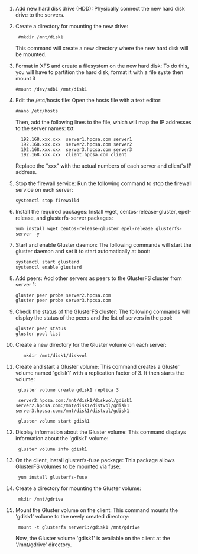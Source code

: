 1. Add new hard disk drive (HDD): Physically connect the new hard disk drive to the servers. 

2. Create a directory for mounting the new drive:
   
        #mkdir /mnt/disk1
   
   This command will create a new directory where the new hard disk will be mounted. 

3. Format in XFS and create a filesystem on the new hard disk: To do this, you will have to partition the hard disk, format it with a file syste then mount it

       #mount /dev/sdb1 /mnt/disk1

4. Edit the /etc/hosts file: Open the hosts file with a text editor:
   
       #nano /etc/hosts
       
   Then, add the following lines to the file, which will map the IP addresses to the server names:
       txt
                   
         192.168.xxx.xxx  server1.hpcsa.com server1
         192.168.xxx.xxx  server2.hpcsa.com server2
         192.168.xxx.xxx  server3.hpcsa.com server3
         192.168.xxx.xxx  client.hpcsa.com client          
       
   Replace the "xxx" with the actual numbers of each server and client's IP address.

5. Stop the firewall service: Run the following command to stop the firewall service on each server:
   
       systemctl stop firewalld
       
   
6. Install the required packages: Install wget, centos-release-gluster, epel-release, and glusterfs-server packages:
   
       yum install wget centos-release-gluster epel-release glusterfs-server -y
   

7. Start and enable Gluster daemon: The following commands will start the gluster daemon and set it to start automatically at boot:
   
       systemctl start glusterd
       systemctl enable glusterd
       
   
8. Add peers: Add other servers as peers to the GlusterFS cluster from server 1:
   
       gluster peer probe server2.hpcsa.com
       gluster peer probe server3.hpcsa.com
       
   
9. Check the status of the GlusterFS cluster: The following commands will display the status of the peers and the list of servers in the pool:
   
       gluster peer status
       gluster pool list
       
   
10. Create a new directory for the Gluster volume on each server: 
   
           mkdir /mnt/disk1/diskvol
           
   
11. Create and start a Gluster volume: This command creates a Gluster volume named 'gdisk1' with a replication factor of 3. It then starts the volume:
   
         gluster volume create gdisk1 replica 3 
         
         server2.hpcsa.com:/mnt/disk1/diskvol/gdisk1  server2.hpcsa.com:/mnt/disk1/distvol/gdisk1  server3.hpcsa.com:/mnt/disk1/distvol/gdisk1
         
         gluster volume start gdisk1
         
   
12. Display information about the Gluster volume: This command displays information about the 'gdisk1' volume:
   
         gluster volume info gdisk1
         
   
13. On the client, install glusterfs-fuse package: This package allows GlusterFS volumes to be mounted via fuse:
   
         yum install glusterfs-fuse
   
   
14. Create a directory for mounting the Gluster volume:
   
         mkdir /mnt/gdrive
   
   
15. Mount the Gluster volume on the client: This command mounts the 'gdisk1' volume to the newly created directory:
   
         mount -t glusterfs server1:/gdisk1 /mnt/gdrive
         
    Now, the Gluster volume 'gdisk1' is available on the client at the '/mnt/gdrive' directory.
